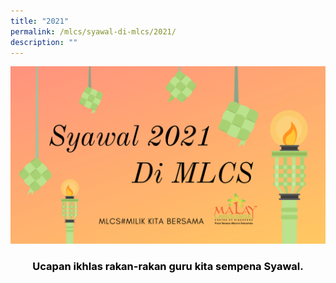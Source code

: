 ```yaml
---
title: "2021"
permalink: /mlcs/syawal-di-mlcs/2021/
description: ""
---
```

![Syawal di MLCS 2021](/images/syawal-2021-di-mlcs.png)

<h3 style="color:black" align="center">Ucapan ikhlas rakan-rakan guru kita sempena Syawal.</h3>
